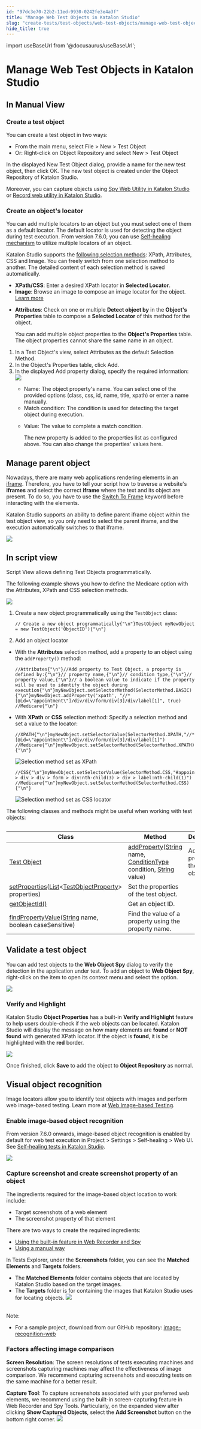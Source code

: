 ```yaml
---
id: "97dc3e70-22b2-11ed-9930-0242fe3e4a3f"
title: "Manage Web Test Objects in Katalon Studio"
slug: "create-tests/test-objects/web-test-objects/manage-web-test-objects-in-katalon-studio"
hide_title: true
---
```

import useBaseUrl from '@docusaurus/useBaseUrl';


# <a id="id_manage-web-test-object" class="anchor_top_offset"/><a id="ariaid-title1" class="anchor_top_offset"/>Manage Web Test Objects in <span xmlns="http://www.w3.org/1999/xhtml" className="ph">Katalon Studio</span> 

    

## <a id="id_1" class="anchor_top_offset"/>In Manual View

    
          

### <a id="id_2" class="anchor_top_offset"/>Create a test object

<p xmlns="http://www.w3.org/1999/xhtml" className="p">You can create a test object in two ways:</p> 
<ul xmlns="http://www.w3.org/1999/xhtml" className="ul"><li className="li">From the main menu, select <span className="ph uicontrol">File</span> &gt; <span className="ph uicontrol">New</span> &gt; <span className="ph uicontrol">Test Object</span></li><li className="li">Or: Right-click on <span className="ph uicontrol">Object Repository</span> and select <span className="ph uicontrol">New</span> &gt; <span className="ph uicontrol">Test Object</span></li></ul> 
<p xmlns="http://www.w3.org/1999/xhtml" className="p">In the displayed <span className="ph uicontrol">New Test Object</span> dialog, provide a name for the new test object, then click <span className="ph uicontrol">OK</span>. The new test object is created under the <span className="ph uicontrol">Object Repository</span> of Katalon Studio.</p> 
<p xmlns="http://www.w3.org/1999/xhtml" className="p">Moreover, you can capture objects using <a className="xref" href="/docs/create-tests/record-and-spy/webui-record-and-spy-utilities/spy-web-utility-in-katalon-studio">Spy Web Utility in <span className="ph">Katalon Studio</span></a> or <a className="xref" href="/docs/create-tests/record-and-spy/webui-record-and-spy-utilities/record-web-utility-in-katalon-studio">Record web utility in Katalon Studio</a>.</p> 

### <a id="task-9958" class="anchor_top_offset"/>Create an object's locator

<section xmlns="http://www.w3.org/1999/xhtml" className="section context"><p className="p">You can add multiple locators to an object but you must select     one of them as a default locator. The default locator is used for     detecting the object during test execution. From version 7.6.0, you can use     <a className="xref" href="/docs/maintain/self-healing-tests-in-katalon-studio">Self-healing       mechanism</a> to utilize multiple locators of an object.</p><p className="p">Katalon Studio supports the <a className="xref" href="/docs/create-tests/test-objects/web-test-objects/selection-methods-for-web-tests-in-katalon-studio">following       selection methods</a>: XPath, Attributes, CSS and Image. You can     freely switch from one selection method to another. The detailed     content of each selection method is saved automatically.</p><ul className="ul"><li className="li"><strong className="ph b">XPath/CSS</strong>: Enter a desired XPath locator in       <strong className="ph b">Selected Locator</strong>.</li><li className="li"><strong className="ph b">Image</strong>: Browse an image to compose an image       locator for the object. <a className="xref" href="/docs/create-tests/test-objects/web-test-objects/web-image-based-testing-in-katalon-studio">Learn         more</a></li><li className="li"><p className="p"><strong className="ph b">Attributes</strong>: Check on one or multiple         <strong className="ph b">Detect object by</strong> in the <strong className="ph b">Object's           Properties</strong> table to compose a <strong className="ph b">Selected           Locator</strong> of this method for the object.</p>       <p className="p">You can add multiple object properties to the <strong className="ph b">Object's           Properties</strong> table. The object properties         cannot share the same name in an object.</p></li></ul></section> 
<ol xmlns="http://www.w3.org/1999/xhtml" className="ol steps"><li className="li step stepexpand"><span className="ph cmd">In a <span className="ph uicontrol">Test Object</span>'s view, select       <span className="ph uicontrol">Attributes</span> as the default <span className="ph uicontrol">Selection Method</span>.</span></li><li className="li step stepexpand"><span className="ph cmd">In the <span className="ph uicontrol">Object's Properties</span> table,       click <span className="ph uicontrol">Add</span>.</span></li><li className="li step stepexpand"><span className="ph cmd">In the displayed <span className="ph uicontrol">Add property</span> dialog,       specify the required information:</span><div className="itemgroup info"><img className="image" width={500} src={useBaseUrl("/37de2950-5ec8-11ed-a602-0242cfbc79b5.png")} /><div className="p"><ul className="ul"><li className="li"><span className="ph uicontrol">Name</span>: The object property's name. You can             select one of the provided options (class, css, id, name, title,             xpath) or enter a name manually.</li><li className="li"><span className="ph uicontrol">Match condition</span>: The condition is used for             detecting the target object during execution.</li><li className="li"><p className="p"><span className="ph uicontrol">Value</span>: The value to complete a match               condition.</p>             <p className="p">The new property is added to the properties list as configured               above. You can also change the properties' values here.</p></li></ul></div></div></li></ol> 

## <a id="id_4" class="anchor_top_offset"/>Manage parent object

<p xmlns="http://www.w3.org/1999/xhtml" className="p">Nowadays, there are many web applications rendering elements in an <a className="xref j-external-link" href="https://www.w3schools.com/tags/tag_iframe.asp" target="_blank">iframe</a>. Therefore, you have to tell your script how to traverse a website's <strong className="ph b">iframes</strong> and select the correct <strong className="ph b">iframe</strong> where the text and its object are present. To do so, you have to use the <a className="xref j-external-link" href="http://docs.katalon.com/display/KD/%5BWebUI%5D+Switch+To+Frame" target="_blank">Switch To Frame</a> keyword before interacting with the elements.</p> 
<p xmlns="http://www.w3.org/1999/xhtml" className="p"><span className="ph">Katalon Studio</span> supports an ability to define parent iframe object within the test object view, so you only need to select the parent iframe, and the execution automatically switches to that iframe.</p> 
<p xmlns="http://www.w3.org/1999/xhtml" className="p"><img className="image" width={400} src={useBaseUrl("/37eb21a0-5ec8-11ed-a602-0242cfbc79b5.png")} /></p> 

## <a id="id_5" class="anchor_top_offset"/>In script view

<p xmlns="http://www.w3.org/1999/xhtml" className="p"><span className="ph uicontrol">Script View</span> allows defining <span className="ph uicontrol">Test Objects</span> programmatically.</p> 
<p xmlns="http://www.w3.org/1999/xhtml" className="p">The following example shows you how to define the <span className="ph uicontrol">Medicare</span> option with the Attributes, XPath and CSS selection methods.</p> 
<p xmlns="http://www.w3.org/1999/xhtml" className="p"><img className="image" width={500} src={useBaseUrl("/37d72470-5ec8-11ed-a602-0242cfbc79b5.png")} /></p> 
<ol xmlns="http://www.w3.org/1999/xhtml" className="ol"><li className="li"><p className="p">Create a new object programmatically using the <code className="ph codeph">TestObject</code> class:</p><pre className="pre codeblock"><code>// Create a new object programmatically{"\n"}TestObject myNewObject = new TestObject('ObjectID'){"\n"}</code></pre></li><li className="li">Add an object locator</li></ol> 
<ul xmlns="http://www.w3.org/1999/xhtml" className="ul"><li className="li"><p className="p">With the <strong className="ph b">Attributes</strong> selection method, add a property to an object using the <code className="ph codeph">addProperty()</code> method:</p><pre className="pre codeblock"><code>//Attributes{"\n"}//Add property to Test Object, a property is defined by:{"\n"}// property name,{"\n"}// condition type,{"\n"}// property value,{"\n"}// a boolean value to indicate if the property will be used to identify the object during execution{"\n"}myNewObject.setSelectorMethod(SelectorMethod.BASIC){"\n"}myNewObject.addProperty('xpath', "//*[@id=\"appointment\"]/div/div/form/div[3]/div/label[1]", true) //Medicare{"\n"}</code></pre></li><li className="li"><p className="p">With <strong className="ph b">XPath</strong> or <strong className="ph b">CSS</strong> selection method: Specify a selection method and set a value to the locator:</p><pre className="pre codeblock"><code>//XPATH{"\n"}myNewObject.setSelectorValue(SelectorMethod.XPATH,"//*[@id=\"appointment\"]/div/div/form/div[3]/div/label[1]") //Medicare{"\n"}myNewObject.setSelectorMethod(SelectorMethod.XPATH){"\n"}</code></pre><p className="p"><img className="image" width={350} src={useBaseUrl("/7bf46bc0-c2f7-11ed-a4d3-0242cfbc79b5.png")} alt="Selection method set as XPath" /></p><pre className="pre codeblock"><code>//CSS{"\n"}myNewObject.setSelectorValue(SelectorMethod.CSS,"#appointment &gt; div &gt; div &gt; form &gt; div:nth-child(3) &gt; div &gt; label:nth-child(1)") //Medicare{"\n"}myNewObject.setSelectorMethod(SelectorMethod.CSS){"\n"}</code></pre><p className="p"><img className="image" width={400} src={useBaseUrl("/7b216450-c2f7-11ed-a4d3-0242cfbc79b5.png")} alt="Selection method set as CSS locator" /></p></li></ul> 
<p xmlns="http://www.w3.org/1999/xhtml" className="p">The following classes and methods might be useful when working with test objects:</p> 
<table xmlns="http://www.w3.org/1999/xhtml" className="table anchor_top_offset" id="id_5__2a76cbaf-c875-4437-9e11-4d549e2a9d17"><caption /><colgroup><col /><col /><col /></colgroup><thead className="thead"><tr className><th className="entry anchor_top_offset" id="id_5__2a76cbaf-c875-4437-9e11-4d549e2a9d17__entry__1">Class</th><th className="entry anchor_top_offset" id="id_5__2a76cbaf-c875-4437-9e11-4d549e2a9d17__entry__2">Method</th><th className="entry anchor_top_offset" id="id_5__2a76cbaf-c875-4437-9e11-4d549e2a9d17__entry__3">Description</th></tr></thead><tbody className="tbody"><tr className><td className="entry" headers="id_5__2a76cbaf-c875-4437-9e11-4d549e2a9d17__entry__1 id_5__2a76cbaf-c875-4437-9e11-4d549e2a9d17__entry__2 id_5__2a76cbaf-c875-4437-9e11-4d549e2a9d17__entry__3 " rowSpan={4}><a className="xref j-external-link" href="https://api-docs.katalon.com/com/kms/katalon/core/testobject/TestObject.html" target="_blank">Test Object</a></td><td className="entry" headers="id_5__2a76cbaf-c875-4437-9e11-4d549e2a9d17__entry__1 id_5__2a76cbaf-c875-4437-9e11-4d549e2a9d17__entry__2 id_5__2a76cbaf-c875-4437-9e11-4d549e2a9d17__entry__3 "><a className="xref j-external-link" href="https://api-docs.katalon.com/com/kms/katalon/core/testobject/TestObject.html#addProperty(java.lang.String,%20com.kms.katalon.core.testobject.ConditionType,%20java.lang.String)" target="_blank">addProperty</a>(<a className="xref j-external-link" href="http://docs.oracle.com/javase/8/docs/api/java/lang/String.html" target="_blank">String</a> name, <a className="xref j-external-link" href="https://api-docs.katalon.com/com/kms/katalon/core/testobject/ConditionType.html" target="_blank">ConditionType</a> condition, <a className="xref j-external-link" href="http://docs.oracle.com/javase/8/docs/api/java/lang/String.html" target="_blank">String</a> value)</td><td className="entry" headers="id_5__2a76cbaf-c875-4437-9e11-4d549e2a9d17__entry__1 id_5__2a76cbaf-c875-4437-9e11-4d549e2a9d17__entry__2 id_5__2a76cbaf-c875-4437-9e11-4d549e2a9d17__entry__3 ">Add a new property to the test object.</td></tr><tr className><td className="entry" headers="id_5__2a76cbaf-c875-4437-9e11-4d549e2a9d17__entry__1 id_5__2a76cbaf-c875-4437-9e11-4d549e2a9d17__entry__2 id_5__2a76cbaf-c875-4437-9e11-4d549e2a9d17__entry__3 "><a className="xref j-external-link" href="https://api-docs.katalon.com/com/kms/katalon/core/testobject/TestObject.html#setProperties(List)" target="_blank">setProperties</a>(<a className="xref j-external-link" href="http://docs.oracle.com/javase/8/docs/api/java/util/List.html" target="_blank">List</a>&lt;<a className="xref j-external-link" href="https://api-docs.katalon.com/com/kms/katalon/core/testobject/TestObjectProperty.html" target="_blank">TestObjectProperty</a>&gt; properties)</td><td className="entry" headers="id_5__2a76cbaf-c875-4437-9e11-4d549e2a9d17__entry__1 id_5__2a76cbaf-c875-4437-9e11-4d549e2a9d17__entry__2 id_5__2a76cbaf-c875-4437-9e11-4d549e2a9d17__entry__3 ">Set the properties of the test object.</td></tr><tr className><td className="entry" headers="id_5__2a76cbaf-c875-4437-9e11-4d549e2a9d17__entry__1 id_5__2a76cbaf-c875-4437-9e11-4d549e2a9d17__entry__2 id_5__2a76cbaf-c875-4437-9e11-4d549e2a9d17__entry__3 "><a className="xref j-external-link" href="https://api-docs.katalon.com/com/kms/katalon/core/testobject/TestObject.html#getObjectId()" target="_blank">getObjectId()</a></td><td className="entry" headers="id_5__2a76cbaf-c875-4437-9e11-4d549e2a9d17__entry__1 id_5__2a76cbaf-c875-4437-9e11-4d549e2a9d17__entry__2 id_5__2a76cbaf-c875-4437-9e11-4d549e2a9d17__entry__3 ">Get an object ID.</td></tr><tr className><td className="entry" headers="id_5__2a76cbaf-c875-4437-9e11-4d549e2a9d17__entry__1 id_5__2a76cbaf-c875-4437-9e11-4d549e2a9d17__entry__2 id_5__2a76cbaf-c875-4437-9e11-4d549e2a9d17__entry__3 "><a className="xref j-external-link" href="https://api-docs.katalon.com/com/kms/katalon/core/testobject/TestObject.html#findPropertyValue(java.lang.String,%20boolean)" target="_blank">findPropertyValue</a>(<a className="xref j-external-link" href="http://docs.oracle.com/javase/8/docs/api/java/lang/String.html" target="_blank">String</a> name, boolean caseSensitive)</td><td className="entry" headers="id_5__2a76cbaf-c875-4437-9e11-4d549e2a9d17__entry__1 id_5__2a76cbaf-c875-4437-9e11-4d549e2a9d17__entry__2 id_5__2a76cbaf-c875-4437-9e11-4d549e2a9d17__entry__3 ">Find the value of a property using the property name.</td></tr></tbody></table> 

## <a id="id_6" class="anchor_top_offset"/>Validate a test object

<p xmlns="http://www.w3.org/1999/xhtml" className="p">You can add test objects to the <strong className="ph b">Web Object Spy</strong> dialog to verify the detection in the application under test. To add an object to <strong className="ph b">Web Object Spy</strong>, right-click on the item to open its context menu and select the option.</p> 
<p xmlns="http://www.w3.org/1999/xhtml" className="p"><img className="image" width={500} src={useBaseUrl("/37f4be90-5ec8-11ed-a602-0242cfbc79b5.png")} /></p> 

### <a id="id_7" class="anchor_top_offset"/>Verify and Highlight

<p xmlns="http://www.w3.org/1999/xhtml" className="p">Katalon Studio <strong className="ph b">Object Properties</strong> has a built-in <strong className="ph b">Verify and Highlight</strong> feature to help users double-check if the web objects can be located. Katalon Studio will display the message on how many elements are <strong className="ph b">found</strong> or <strong className="ph b">NOT found</strong> with generated XPath locator. If the object is <strong className="ph b">found</strong>, it is be highlighted with the <strong className="ph b">red</strong> border.</p> 
<p xmlns="http://www.w3.org/1999/xhtml" className="p"><img className="image" src={useBaseUrl("/37ef1940-5ec8-11ed-a602-0242cfbc79b5.png")} /></p> 
<p xmlns="http://www.w3.org/1999/xhtml" className="p">Once finished, click <strong className="ph b">Save</strong> to add the object to <strong className="ph b">Object Repository</strong> as normal.</p> 

## <a id="id_8" class="anchor_top_offset"/>Visual object recognition

<p xmlns="http://www.w3.org/1999/xhtml" className="p">Image locators allow you to identify test objects with images and perform web image-based testing. Learn more at <a className="xref" href="/docs/create-tests/test-objects/web-test-objects/web-image-based-testing-in-katalon-studio">Web Image-based Testing</a>.</p> 

### <a id="id_9" class="anchor_top_offset"/>Enable image-based object recognition

<p xmlns="http://www.w3.org/1999/xhtml" className="p">From version 7.6.0 onwards, image-based object recognition is enabled by default for web test execution in <span className="ph uicontrol">Project</span> &gt; <span className="ph uicontrol">Settings</span> &gt; <span className="ph uicontrol">Self-healing</span> &gt; <span className="ph uicontrol">Web UI</span><strong className="ph b">. </strong>See <a className="xref" href="/docs/maintain/self-healing-tests-in-katalon-studio">Self-healing tests in <span className="ph">Katalon Studio</span></a>.</p> 
<p xmlns="http://www.w3.org/1999/xhtml" className="p"><img className="image" src={useBaseUrl("/37d15810-5ec8-11ed-a602-0242cfbc79b5.png")} /></p> 

### <a id="id_10" class="anchor_top_offset"/>Capture screenshot and create screenshot property of an object

<p xmlns="http://www.w3.org/1999/xhtml" className="p">The ingredients required for the image-based object location to work include:</p> 
<ul xmlns="http://www.w3.org/1999/xhtml" className="ul"><li className="li">Target screenshots of a web element</li><li className="li">The screenshot property of that element</li></ul> 
<p xmlns="http://www.w3.org/1999/xhtml" className="p">There are two ways to create the required ingredients:</p> 
<ul xmlns="http://www.w3.org/1999/xhtml" className="ul"><li className="li"><a className="xref" href="/docs/create-tests/test-objects/web-test-objects/web-image-based-testing-in-katalon-studio">Using the built-in feature in Web Recorder and Spy</a></li><li className="li"><a className="xref" href="/docs/create-tests/test-objects/web-test-objects/web-image-based-testing-in-katalon-studio">Using a manual way</a></li></ul> 
<p xmlns="http://www.w3.org/1999/xhtml" className="p">In Tests Explorer, under the <strong className="ph b">Screenshots</strong> folder, you can see the <strong className="ph b">Matched Elements</strong> and <strong className="ph b">Targets</strong> folders.</p> 
<ul xmlns="http://www.w3.org/1999/xhtml" className="ul"><li className="li">The <strong className="ph b">Matched Elements</strong> folder contains objects that are located by Katalon Studio based on the target images.</li><li className="li">The <strong className="ph b">Targets</strong> folder is for containing the images that Katalon Studio uses for locating objects. <img className="image" src={useBaseUrl("https://github.com/katalon-studio/docs-images/raw/master/katalon-studio/docs/image-based-web-elements-recognition/folders.png")} width={493} /><br /><br /> </li></ul> 
<div xmlns="http://www.w3.org/1999/xhtml" className="note note note_note"><span className="note__title">Note:</span> <ul className="ul"><li className="li">For a sample project, download from our GitHub repository: <a className="xref j-external-link" href="https://github.com/katalon-studio-samples/image-recognition-web" target="_blank">image-recognition-web</a></li></ul></div>

### <a id="id_11" class="anchor_top_offset"/>Factors affecting image comparison

<p xmlns="http://www.w3.org/1999/xhtml" className="p"><strong className="ph b">Screen Resolution</strong>: The screen resolutions of tests executing machines and screenshots capturing machines may affect the effectiveness of image comparison. We recommend capturing screenshots and executing tests on the same machine for a better result.</p> 
<p xmlns="http://www.w3.org/1999/xhtml" className="p"><strong className="ph b">Capture Tool</strong>: To capture screenshots associated with your preferred web elements, we recommend using the built-in screen-capturing feature in Web Recorder and Spy Tools. Particularly, on the expanded view after clicking <strong className="ph b">Show Captured Objects</strong>, select the <strong className="ph b">Add Screenshot</strong> button on the bottom right corner. <img className="image" src={useBaseUrl("/37f88f20-5ec8-11ed-a602-0242cfbc79b5.png")} /> </p> 
